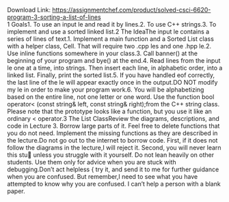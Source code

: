 Download Link: https://assignmentchef.com/product/solved-csci-6620-program-3-sorting-a-list-of-lines
<br>
1 Goals1. To use an input le and read it by lines.2. To use C++ strings.3. To implement and use a sorted linked list.2 The IdeaThe input le contains a series of lines of text.1. Implement a main function and a Sorted List class with a helper class, Cell. That will require two .cpp les and one .hpp le.2. Use inline functions somewhere in your class.3. Call banner() at the beginning of your program and bye() at the end.4. Read lines from the input le one at a time, into strings. Then insert each line, in alphabetic order, into a linked list. Finally, print the sorted list.5. If you have handled eof correctly, the last line of the le will appear exactly once in the output.DO NOT modify my le in order to make your program work.6. You will be alphabetizing based on the entire line, not one letter or one word. Use the function bool operator&lt; (const string&amp; left, const string&amp; right);from the C++ string class. Please note that the prototype looks like a function, but you use it like an ordinary &lt; operator.3 The List ClassReview the diagrams, descriptions, and code in Lecture 3. Borrow large parts of it. Feel free to delete functions that you do not need. Implement the missing functions as they are described in the lecture.Do not go out to the internet to borrow code. First, if it does not follow the diagrams in the lecture,I will reject it. Second, you will never learn this stu&#xb; unless you struggle with it yourself. Do not lean heavily on other students. Use them only for advice when you are stuck with debugging.Don’t act helpless { try it, and send it to me for further guidance when you are confused. But remember,I need to see what you have attempted to know why you are confused. I can’t help a person with a blank paper.
